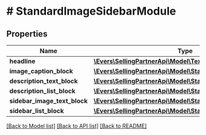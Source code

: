 # # StandardImageSidebarModule

## Properties

Name | Type | Description | Notes
------------ | ------------- | ------------- | -------------
**headline** | [**\Evers\SellingPartnerApi\Model\TextComponent**](TextComponent.md) |  | [optional]
**image_caption_block** | [**\Evers\SellingPartnerApi\Model\StandardImageCaptionBlock**](StandardImageCaptionBlock.md) |  | [optional]
**description_text_block** | [**\Evers\SellingPartnerApi\Model\StandardTextBlock**](StandardTextBlock.md) |  | [optional]
**description_list_block** | [**\Evers\SellingPartnerApi\Model\StandardTextListBlock**](StandardTextListBlock.md) |  | [optional]
**sidebar_image_text_block** | [**\Evers\SellingPartnerApi\Model\StandardImageTextBlock**](StandardImageTextBlock.md) |  | [optional]
**sidebar_list_block** | [**\Evers\SellingPartnerApi\Model\StandardTextListBlock**](StandardTextListBlock.md) |  | [optional]

[[Back to Model list]](../../README.md#models) [[Back to API list]](../../README.md#endpoints) [[Back to README]](../../README.md)
